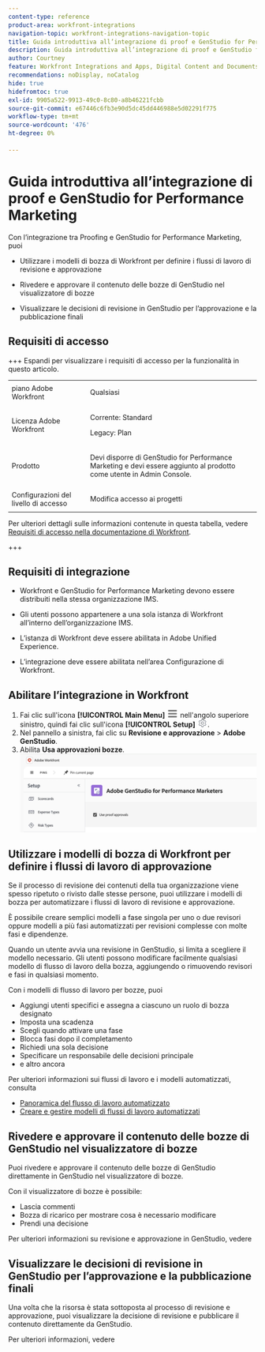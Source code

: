 ```yaml
---
content-type: reference
product-area: workfront-integrations
navigation-topic: workfront-integrations-navigation-topic
title: Guida introduttiva all’integrazione di proof e GenStudio for Performance Marketing
description: Guida introduttiva all’integrazione di proof e GenStudio for Performance Marketing
author: Courtney
feature: Workfront Integrations and Apps, Digital Content and Documents
recommendations: noDisplay, noCatalog
hide: true
hidefromtoc: true
exl-id: 9905a522-9913-49c0-8c80-a8b46221fcbb
source-git-commit: e67446c6fb3e90d5dc45dd446988e5d02291f775
workflow-type: tm+mt
source-wordcount: '476'
ht-degree: 0%

---
```


# Guida introduttiva all’integrazione di proof e GenStudio for Performance Marketing

Con l’integrazione tra Proofing e GenStudio for Performance Marketing, puoi

* Utilizzare i modelli di bozza di Workfront per definire i flussi di lavoro di revisione e approvazione

* Rivedere e approvare il contenuto delle bozze di GenStudio nel visualizzatore di bozze

* Visualizzare le decisioni di revisione in GenStudio per l’approvazione e la pubblicazione finali


## Requisiti di accesso

+++ Espandi per visualizzare i requisiti di accesso per la funzionalità in questo articolo.

<table style="table-layout:auto"> 
 <col> 
 <col> 
 <tbody> 
 <tr> 
   <td role="rowheader">piano Adobe Workfront</td> 
   <td> 
   <p>Qualsiasi</p> 
   </td> 
  </tr> 
  <tr> 
   <td role="rowheader">Licenza Adobe Workfront</td> 
   <td> 
   <p>Corrente: Standard </p> 
   <p>Legacy: Plan </p></td> 
  </tr> 
  <tr> 
   <td role="rowheader">Prodotto</td> 
   <td> 
   <p> Devi disporre di GenStudio for Performance Marketing e devi essere aggiunto al prodotto come utente in Admin Console. </p> </td> 
  </tr> 
  <tr> 
   <td role="rowheader">Configurazioni del livello di accesso</td> 
   <td> <p>Modifica accesso ai progetti</p> </td> 
  </tr> 
 </tbody> 
</table>

Per ulteriori dettagli sulle informazioni contenute in questa tabella, vedere [Requisiti di accesso nella documentazione di Workfront](/help/quicksilver/administration-and-setup/add-users/access-levels-and-object-permissions/access-level-requirements-in-documentation.md).

+++


## Requisiti di integrazione

* Workfront e GenStudio for Performance Marketing devono essere distribuiti nella stessa organizzazione IMS.

* Gli utenti possono appartenere a una sola istanza di Workfront all’interno dell’organizzazione IMS.

* L’istanza di Workfront deve essere abilitata in Adobe Unified Experience.

* L’integrazione deve essere abilitata nell’area Configurazione di Workfront.


## Abilitare l’integrazione in Workfront

1. Fai clic sull&#39;icona **[!UICONTROL Main Menu]** ![Main Menu](/help/_includes/assets/main-menu-icon-left-nav.png) nell&#39;angolo superiore sinistro, quindi fai clic sull&#39;icona **[!UICONTROL Setup]** ![Setup](/help/_includes/assets/gear-icon-setup.png).
1. Nel pannello a sinistra, fai clic su **Revisione e approvazione** > **Adobe GenStudio**.
1. Abilita **Usa approvazioni bozze**.
   ![abilitare la verifica per GenStudio](assets/enable-proofing-gs.png)

## Utilizzare i modelli di bozza di Workfront per definire i flussi di lavoro di approvazione

Se il processo di revisione dei contenuti della tua organizzazione viene spesso ripetuto o rivisto dalle stesse persone, puoi utilizzare i modelli di bozza per automatizzare i flussi di lavoro di revisione e approvazione.

È possibile creare semplici modelli a fase singola per uno o due revisori oppure modelli a più fasi automatizzati per revisioni complesse con molte fasi e dipendenze.

Quando un utente avvia una revisione in GenStudio, si limita a scegliere il modello necessario. Gli utenti possono modificare facilmente qualsiasi modello di flusso di lavoro della bozza, aggiungendo o rimuovendo revisori e fasi in qualsiasi momento.

Con i modelli di flusso di lavoro per bozze, puoi

* Aggiungi utenti specifici e assegna a ciascuno un ruolo di bozza designato
* Imposta una scadenza
* Scegli quando attivare una fase
* Blocca fasi dopo il completamento
* Richiedi una sola decisione
* Specificare un responsabile delle decisioni principale
* e altro ancora

Per ulteriori informazioni sui flussi di lavoro e i modelli automatizzati, consulta

* [Panoramica del flusso di lavoro automatizzato](/help/quicksilver/review-and-approve-work/proofing/proofing-overview/automated-workflow.md)
* [Creare e gestire modelli di flussi di lavoro automatizzati](/help/quicksilver/administration-and-setup/manage-workfront/configure-proofing/create-manage-automated-workflow-templates.md)

## Rivedere e approvare il contenuto delle bozze di GenStudio nel visualizzatore di bozze

Puoi rivedere e approvare il contenuto delle bozze di GenStudio direttamente in GenStudio nel visualizzatore di bozze.

Con il visualizzatore di bozze è possibile:

* Lascia commenti
* Bozza di ricarico per mostrare cosa è necessario modificare
* Prendi una decisione

Per ulteriori informazioni su revisione e approvazione in GenStudio, vedere <!--[Workfront Proof integration with GenStudio for Performance Marketing]().-->

## Visualizzare le decisioni di revisione in GenStudio per l’approvazione e la pubblicazione finali

Una volta che la risorsa è stata sottoposta al processo di revisione e approvazione, puoi visualizzare la decisione di revisione e pubblicare il contenuto direttamente da GenStudio.

Per ulteriori informazioni, vedere <!--[link to GS docs]().-->
